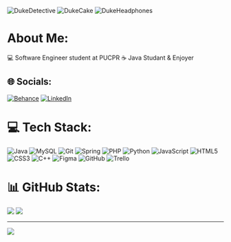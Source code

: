 ![DukeDetective](https://media.discordapp.net/attachments/662375257591513088/1422746745179344987/image-removebg-preview.png?ex=68ddcba9&is=68dc7a29&hm=2341dd01d3df38718d0fea880ac1bf0a7378b2a64564441bb7cc0475d7f30802&=&format=webp&quality=lossless) ![DukeCake](https://www.jetbrains.com/lp/java-30/static/duke-for-heading-8e509fbbd55cb0ea06d0cf5b58b7d857.svg) ![DukeHeadphones](https://media.discordapp.net/attachments/662375257591513088/1422747277214355508/image-removebg-preview_1.png?ex=68ddcc28&is=68dc7aa8&hm=9413a4eb4fb7544b6482a627243a2f43f305f409db1482dd5d7be062128187ca&=&format=webp&quality=lossless)

# About Me:
💻 Software Engineer student at PUCPR
☕ Java Studant & Enjoyer


## 🌐 Socials:
[![Behance](https://img.shields.io/badge/Behance-1769ff?logo=behance&logoColor=white)](https://behance.net/vitornatalc) [![LinkedIn](https://img.shields.io/badge/LinkedIn-%230077B5.svg?logo=linkedin&logoColor=white)](https://linkedin.com/in/vitor-natal-cordeiro-a6b711303/) 

# 💻 Tech Stack:
![Java](https://img.shields.io/badge/java-%23ED8B00.svg?style=for-the-badge&logo=openjdk&logoColor=white) ![MySQL](https://img.shields.io/badge/mysql-4479A1.svg?style=for-the-badge&logo=mysql&logoColor=white) ![Git](https://img.shields.io/badge/git-%23F05033.svg?style=for-the-badge&logo=git&logoColor=white) ![Spring](https://img.shields.io/badge/spring-%236DB33F.svg?style=for-the-badge&logo=spring&logoColor=white) ![PHP](https://img.shields.io/badge/php-%23777BB4.svg?style=for-the-badge&logo=php&logoColor=white) ![Python](https://img.shields.io/badge/python-3670A0?style=for-the-badge&logo=python&logoColor=ffdd54) ![JavaScript](https://img.shields.io/badge/javascript-%23323330.svg?style=for-the-badge&logo=javascript&logoColor=%23F7DF1E) ![HTML5](https://img.shields.io/badge/html5-%23E34F26.svg?style=for-the-badge&logo=html5&logoColor=white) ![CSS3](https://img.shields.io/badge/css3-%231572B6.svg?style=for-the-badge&logo=css3&logoColor=white) ![C++](https://img.shields.io/badge/c++-%2300599C.svg?style=for-the-badge&logo=c%2B%2B&logoColor=white)  ![Figma](https://img.shields.io/badge/figma-%23F24E1E.svg?style=for-the-badge&logo=figma&logoColor=white)  ![GitHub](https://img.shields.io/badge/github-%23121011.svg?style=for-the-badge&logo=github&logoColor=white) ![Trello](https://img.shields.io/badge/Trello-%23026AA7.svg?style=for-the-badge&logo=Trello&logoColor=white)
# 📊 GitHub Stats:
![](https://nirzak-streak-stats.vercel.app/?user=vitorncordeiro&theme=blue_navy&hide_border=true)
![](https://github-readme-stats.vercel.app/api/top-langs/?username=vitorncordeiro&theme=blue_navy&hide_border=true&include_all_commits=false&count_private=false&layout=compact)

---
[![](https://visitcount.itsvg.in/api?id=vitorncordeiro&icon=0&color=0)](https://visitcount.itsvg.in)
